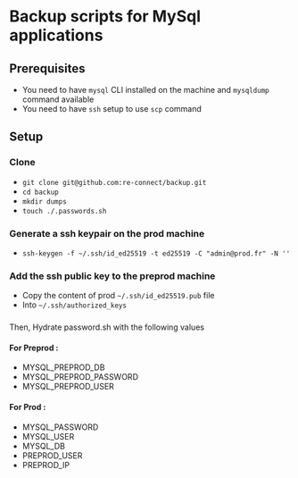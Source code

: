 # Backup scripts for MySql applications

## Prerequisites

* You need to have `mysql` CLI installed on the machine and `mysqldump` command available
* You need to have `ssh` setup to use `scp` command

## Setup

### Clone

* `git clone git@github.com:re-connect/backup.git`
* `cd backup`
* `mkdir dumps`
* `touch ./.passwords.sh`

### Generate a ssh keypair on the prod machine

* `ssh-keygen -f ~/.ssh/id_ed25519 -t ed25519 -C "admin@prod.fr" -N ''`

### Add the ssh public key to the preprod machine

* Copy the content of prod `~/.ssh/id_ed25519.pub` file
* Into `~/.ssh/authorized_keys`

### 

Then, Hydrate password.sh with the following values

#### For Preprod : 

* MYSQL_PREPROD_DB
* MYSQL_PREPROD_PASSWORD
* MYSQL_PREPROD_USER

#### For Prod : 

* MYSQL_PASSWORD
* MYSQL_USER
* MYSQL_DB
* PREPROD_USER
* PREPROD_IP
